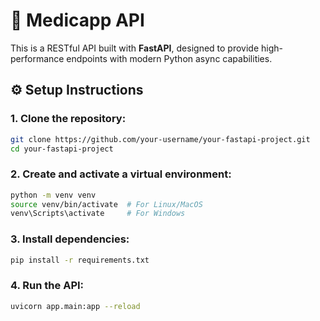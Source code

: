 # 🚀 Medicapp API

This is a RESTful API built with **FastAPI**, designed to provide high-performance endpoints with modern Python async capabilities.

## ⚙️ Setup Instructions

### 1. Clone the repository:
```bash
git clone https://github.com/your-username/your-fastapi-project.git
cd your-fastapi-project
```
### 2. Create and activate a virtual environment:
```bash
python -m venv venv
source venv/bin/activate  # For Linux/MacOS
venv\Scripts\activate     # For Windows
```

### 3. Install dependencies:
```bash
pip install -r requirements.txt
```
### 4. Run the API:
```bash
uvicorn app.main:app --reload
```